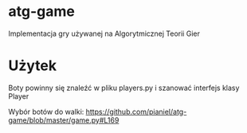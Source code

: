 atg-game
========

Implementacja gry używanej na Algorytmicznej Teorii Gier


Użytek
========

Boty powinny się znaleźć w pliku players.py i szanować interfejs klasy Player

Wybór botów do walki:
https://github.com/pianiel/atg-game/blob/master/game.py#L169
